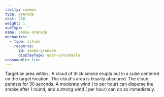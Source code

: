 ```yaml
---
rarity: common
type: grenade
cost: 250
weight: 1
subType: ''
name: Smoke Grenade
mechanics:
  - type: action
    resource:
      id: smoke-grenade
      displayType: gear-consumable
consumable: true
---
```

Target an area within <me-distance length="30" />. A cloud of thick smoke erupts out in a <me-distance length="10" adj/>
cube centered on the target location. The cloud's area is heavily obscured. The cloud persists for 30 seconds.
A moderate wind (<me-distance length="11" large num-only /> to <me-distance length="20" large /> per hour) can disperse the
smoke after 1 round, and a strong wind (<me-distance length="21" large num-only override="or more {metric}"/> per hour)
can do so immediately.
